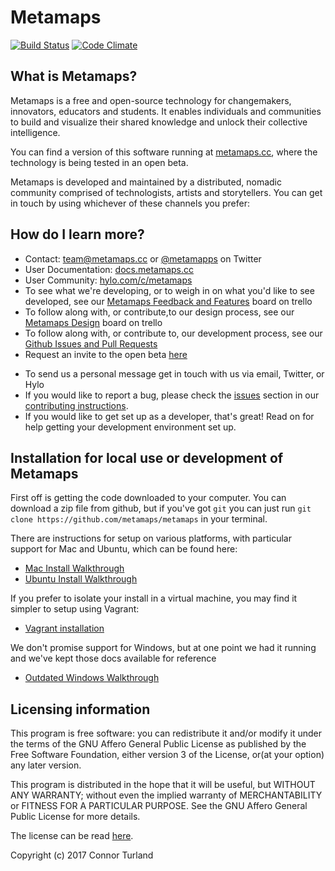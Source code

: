 Metamaps
=======

[![Build Status](https://travis-ci.org/metamaps/metamaps.svg?branch=develop)](https://travis-ci.org/metamaps/metamaps)
[![Code Climate](https://codeclimate.com/github/metamaps/metamaps/badges/gpa.svg)](https://codeclimate.com/github/metamaps/metamaps)

## What is Metamaps?

Metamaps is a free and open-source technology for changemakers, innovators, educators and students. It enables individuals and communities to build and visualize their shared knowledge and unlock their collective intelligence.

You can find a version of this software running at [metamaps.cc][site-beta], where the technology is being tested in an open beta.

Metamaps is developed and maintained by a distributed, nomadic community comprised of technologists, artists and storytellers. You can get in touch by using whichever of these channels you prefer:

## How do I learn more?
     
- Contact: [team@metamaps.cc](mailto:team@metamaps.cc) or [@metamapps](https://twitter.com/metamapps) on Twitter
- User Documentation: [docs.metamaps.cc](https://docs.metamaps.cc)
- User Community: [hylo.com/c/metamaps](https://www.hylo.com/c/metamaps)
- To see what we're developing, or to weigh in on what you'd like to see developed, see our [Metamaps Feedback and Features](https://trello.com/b/uFOA6a2x/metamaps-feedback-feature-ideas-requests) board on trello
- To follow along with, or contribute,to our design process, see our [Metamaps Design](https://trello.com/b/8HlCikOX/metamaps-design) board on trello
- To follow along with, or contribute to, our development process, see our [Github Issues and Pull Requests](https://github.com/metamaps/metamaps/issues)
- Request an invite to the open beta [here](https://metamaps.cc/request)

<!-- markdown hack to split two lists -->

- To send us a personal message get in touch with us via email, Twitter, or Hylo
- If you would like to report a bug, please check the [issues][contributing-issues] section in our [contributing instructions][contributing].
- If you would like to get set up as a developer, that's great! Read on for help getting your development environment set up.

## Installation for local use or development of Metamaps

First off is getting the code downloaded to your computer. You can download a zip file from github, but if you've got `git` you can just run `git clone https://github.com/metamaps/metamaps` in your terminal.

There are instructions for setup on various platforms, with particular support for Mac and Ubuntu, which can be found here:
- [Mac Install Walkthrough][mac-installation]
- [Ubuntu Install Walkthrough][ubuntu-installation]

If you prefer to isolate your install in a virtual machine, you may find it simpler to setup using Vagrant:
- [Vagrant installation][vagrant-installation]

We don't promise support for Windows, but at one point we had it running and we've kept those docs available for reference
- [Outdated Windows Walkthrough][windows-installation]

## Licensing information

This program is free software: you can redistribute it and/or modify it under the terms of the GNU Affero General Public License as published by the Free Software Foundation, either version 3 of the License, or(at your option) any later version.

This program is distributed in the hope that it will be useful, but WITHOUT ANY WARRANTY; without even the implied warranty of MERCHANTABILITY or FITNESS FOR A PARTICULAR PURPOSE.  See the GNU Affero General Public License for more details.

The license can be read [here][license].

Copyright (c) 2017 Connor Turland

[site-beta]: http://metamaps.cc
[license]: https://github.com/metamaps/metamaps/blob/develop/LICENSE
[contributing]: https://github.com/metamaps/metamaps/blob/develop/doc/CONTRIBUTING.md
[contributing-issues]: https://github.com/metamaps/metamaps/blob/develop/doc/CONTRIBUTING.md#reporting-bugs-and-other-issues
[mac-installation]: https://github.com/metamaps/metamaps/blob/develop/doc/MacInstallation.md
[ubuntu-installation]: https://github.com/metamaps/metamaps/blob/develop/doc/UbuntuInstallation.md
[vagrant-installation]: https://github.com/metamaps/metamaps/blob/develop/doc/VagrantInstallation.md
[windows-installation]: https://github.com/metamaps/metamaps/blob/develop/doc/WindowsInstallation.md
